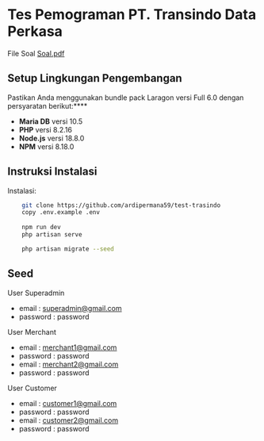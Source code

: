 # Tes Pemograman PT. Transindo Data Perkasa 

File Soal <a href='soal.pdf'>Soal.pdf </a>

## Setup Lingkungan Pengembangan

Pastikan Anda menggunakan bundle pack Laragon versi Full 6.0 dengan persyaratan berikut:****

- **Maria DB** versi 10.5
- **PHP** versi 8.2.16
- **Node.js** versi 18.8.0
- **NPM** versi 8.18.0

## Instruksi Instalasi

Instalasi:

```bash
    git clone https://github.com/ardipermana59/test-trasindo
    copy .env.example .env
    
    npm run dev 
    php artisan serve

    php artisan migrate --seed
 ```

 ## Seed
 
User Superadmin
- email : superadmin@gmail.com
- password : password
 
User Merchant
- email : merchant1@gmail.com
- password : password
- email : merchant2@gmail.com
- password : password

User Customer
- email : customer1@gmail.com
- password : password
- email : customer2@gmail.com
- password : password
